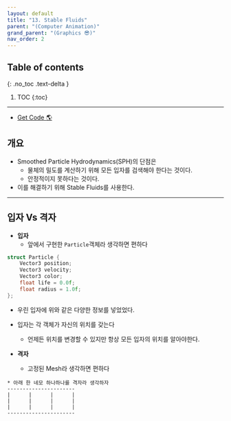 ```yaml
---
layout: default
title: "13. Stable Fluids"
parent: "(Computer Animation)"
grand_parent: "(Graphics 😎)"
nav_order: 2
---
```


## Table of contents
{: .no_toc .text-delta }

1. TOC
{:toc}

---

* [Get Code 🌎](https://github.com/Arthur880708/Graphics_Part4/blob/main/Examples/Ex1601_StableFluids.h)

## 개요

* Smoothed Particle Hydrodynamics(SPH)의 단점은 
    * 물체의 밀도를 계산하기 위해 모든 입자를 검색해야 한다는 것이다.
    * 안정적이지 못하다는 것이다.
* 이를 해결하기 위해 Stable Fluids를 사용한다.

---

## 입자 Vs 격자

* **입자**
    * 앞에서 구현한 `Particle`객체라 생각하면 편하다

```cpp
struct Particle {
    Vector3 position;
    Vector3 velocity;
    Vector3 color;
    float life = 0.0f;
    float radius = 1.0f;
};
```

* 우린 입자에 위와 같은 다양한 정보를 넣었었다.
* 입자는 각 객체가 자신의 위치를 갖는다
    * 언제든 위치를 변경할 수 있지만 항상 모든 입자의 위치를 알아야한다.

* **격자**
    * 고정된 Mesh라 생각하면 편하다

```
* 아래 한 네모 하나하나를 격자라 생각하자
----------------------
|      |      |      |
|      |      |      |
|      |      |      |
----------------------
```

```cpp

```